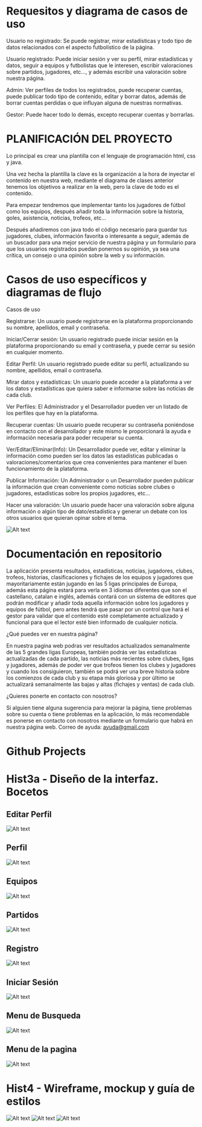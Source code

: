 # Requesitos y diagrama de casos de uso

Usuario no registrado: Se puede registrar, mirar estadísticas y todo tipo de datos relacionados con el aspecto futbolístico de la página.

Usuario registrado: Puede iniciar sesión y ver su perfil, mirar estadísticas y datos, seguir a equipos y futbolistas que le interesen, escribir valoraciones sobre partidos, jugadores, etc…, y además escribir una valoración sobre nuestra página.

Admin: Ver perfiles de todos los registrados, puede recuperar cuentas, puede publicar todo tipo de contenido, editar y borrar datos, además de borrar cuentas perdidas o que influyan alguna de nuestras normativas.

Gestor: Puede hacer todo lo demás, excepto recuperar cuentas y borrarlas.


# PLANIFICACIÓN DEL PROYECTO

Lo principal es crear una plantilla con el lenguaje de programación html, css y java.

Una vez hecha la plantilla la clave es la organización a la hora de inyectar el contenido en nuestra web, mediante el diagrama de clases anterior tenemos los objetivos a realizar en la web, pero la clave de todo es el contenido.

Para empezar tendremos que implementar tanto los jugadores de fútbol como los equipos, después añadir toda la información sobre la historia, goles, asistencia, noticias, trofeos, etc…

Después añadiremos con java todo el código necesario para guardar tus jugadores, clubes, información favorita o interesante a seguir, además de un buscador para una mejor servicio de nuestra página y un formulario para que los usuarios registrados puedan ponernos su opinión, ya sea una crítica, un consejo o una opinión sobre la web y su información.

# Casos de uso específicos y diagramas de flujo

Casos de uso

Registrarse: Un usuario puede registrarse en la plataforma proporcionando su nombre, apellidos, email y contraseña.

Iniciar/Cerrar sesión: Un usuario registrado puede iniciar sesión en la plataforma proporcionando su email y contraseña, y puede cerrar su sesión en cualquier momento.

Editar Perfil: Un usuario registrado puede editar su perfil, actualizando su nombre, apellidos, email o contraseña.

Mirar datos y estadísticas: Un usuario puede acceder a la plataforma a ver los datos y estadísticas que quiera saber e informarse sobre las noticias de cada club.

Ver Perfiles: El Administrador y el Desarrollador pueden ver un listado de los perfiles que hay en la plataforma.

Recuperar cuentas: Un usuario puede recuperar su contraseña poniéndose en contacto con el desarrollador y este mismo le proporcionará la ayuda e información necesaria para poder recuperar su cuenta.

Ver/Editar/Eliminar(Info): Un Desarrollador puede ver, editar y eliminar la información como pueden ser los datos las estadísticas publicadas o valoraciones/comentarios que crea convenientes para mantener el buen funcionamiento de la plataforma.

Publicar Información: Un Administrador o un Desarrollador pueden publicar la información que crean conveniente como noticias sobre clubes o jugadores, estadísticas sobre los propios jugadores, etc…

Hacer una valoración: Un usuario puede hacer una valoración sobre alguna información o algún tipo de dato/estadística y generar un debate con los otros usuarios que quieran opinar sobre el tema.

![Alt text](img/casos-uso.jpg)

# Documentación en repositorio

La aplicación presenta resultados, estadísticas, noticias, jugadores, clubes, trofeos, historias, clasificaciones y fichajes de los equipos y jugadores que mayoritariamente están jugando en las 5 ligas principales de Europa, además esta página estará para verla en  3 idiomas diferentes que son el castellano, catalan e inglés, además contará con un sistema de editores que podrán modificar y añadir toda aquella información sobre los jugadores y equipos de fútbol, pero antes tendrá que pasar por un control que hará el gestor para validar que el contenido esté completamente actualizado y funcional para que el lector esté bien informado de cualquier noticia.

¿Qué puedes ver en nuestra página? 

En nuestra pagina web podras ver resultados actualizados semanalmente de las 5 grandes ligas Europeas, también podrás ver las estadísticas actualizadas de cada partido, las noticias más recientes sobre clubes, ligas y jugadores, además de poder ver que trofeos tienen los clubes y jugadores y cuando los consiguieron, también se podrá ver una breve historia sobre los comienzos de cada club y su etapa más gloriosa y por último se actualizará semanalmente las bajas y altas (fichajes y ventas) de cada club. 

¿Quieres ponerte en contacto con nosotros?

Si alguien tiene alguna sugerencia para mejorar la página, tiene problemas sobre su cuenta o tiene problemas en la aplicación, lo más recomendable es ponerse en contacto con nosotros mediante un formulario que habrá en nuestra página web.
Correo de ayuda: ayuda@gmail.com

# Github Projects

# Hist3a - Diseño de la interfaz. Bocetos

## Editar Perfil

![Alt text](img/boceto1.jpg)

## Perfil

![Alt text](img/bocetoperfil.jpg)

## Equipos

![Alt text](img/bocetoequipos.jpg)

## Partidos

![Alt text](img/bocetopartidos.jpg)

## Registro

![Alt text](img/bocetoregistro.jpg)

## Iniciar Sesión

![Alt text](img/bocetoinicion.jpg)

## Menu de Busqueda

![Alt text](img/bocetobusqueda.jpg)

## Menu de la pagina

![Alt text](img/bocetoplantilla.jpg)

# Hist4 - Wireframe, mockup y guía de estilos

![Alt text](img/benchmarking1.jpg)
![Alt text](img/benchmarking2.jpg)
![Alt text](img/benchmarking3.jpg)